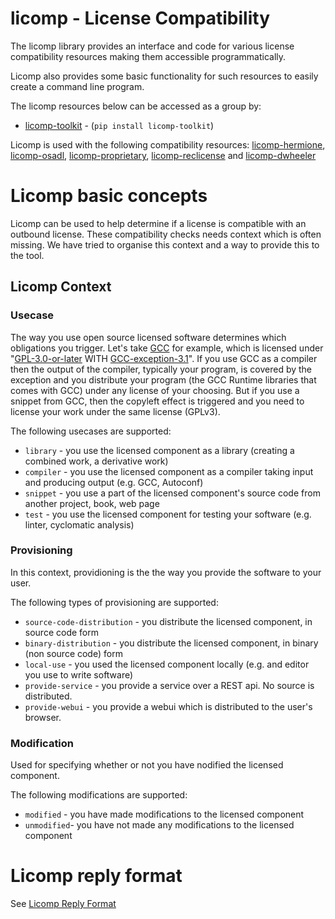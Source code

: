 # licomp - License Compatibility

The licomp library provides an interface and code for various license compatibility
resources making them accessible programmatically.

Licomp also provides some basic functionality for such resources to
easily create a command line program.

The licomp resources below can be accessed as a group by:
* [licomp-toolkit](https://github.com/hesa/licomp-toolkit) - (`pip install licomp-toolkit`)

Licomp is used with the following compatibility resources: [licomp-hermione](https://github.com/hesa/licomp-hermione), [licomp-osadl](https://github.com/hesa/licomp-osadl), [licomp-proprietary](https://github.com/hesa/licomp-proprietary), [licomp-reclicense](https://github.com/hesa/licomp-reclicense) and [licomp-dwheeler](https://github.com/hesa/licomp-dwheeler)

<a name="licomp-concepts"></a>
# Licomp basic concepts

Licomp can be used to help determine if a license is compatible with
an outbound license. These compatibility checks needs context which is
often missing. We have tried to organise this context and a way to
provide this to the tool.

## Licomp Context

<a name="licomp-concepts-usecase"></a>
### Usecase

The way you use open source licensed software determines which obligations you trigger. Let's take [GCC](https://gcc.gnu.org/) for example, which is licensed under "[GPL-3.0-or-later](https://www.gnu.org/licenses/gpl-3.0-standalone.html) WITH [GCC-exception-3.1](GCC-exception-3.1)". If you use GCC as a compiler then the output of the compiler, typically your program, is covered by the exception and you distribute your program (the GCC Runtime libraries that comes with GCC) under any license of your choosing. But if you use a snippet from GCC, then the copyleft effect is triggered and you need to license your work under the same license (GPLv3).

The following usecases are supported:

* `library` - you use the licensed component as a library (creating a combined work, a derivative work)
* `compiler` - you use the licensed component as a compiler taking input and producing output (e.g. GCC, Autoconf)
* `snippet` - you use a part of the licensed component's source code from another project, book, web page
* `test` - you use the licensed component for testing your software (e.g. linter, cyclomatic analysis)

<a name="licomp-concepts-provisioning"></a>
### Provisioning

In this context, providioning is the the way you provide the software to your user.

The following types of provisioning are supported:
* `source-code-distribution` - you distribute the licensed component, in source code form
* `binary-distribution` - you distribute the licensed component, in binary (non source code) form
* `local-use` -  you used the licensed component locally (e.g. and editor you use to write software)
* `provide-service` - you provide a service over a REST api. No source is distributed.
* `provide-webui` - you provide a webui which is distributed to the user's browser.

<a name="licomp-concepts-modification"></a>
### Modification

Used for specifying whether or not you have nodified the licensed component.

The following modifications are supported:
* `modified` - you have made modifications to the licensed component
* `unmodified`- you have not made any modifications to the licensed component

# Licomp reply format

See [Licomp Reply Format](docs/reply-format.md)
